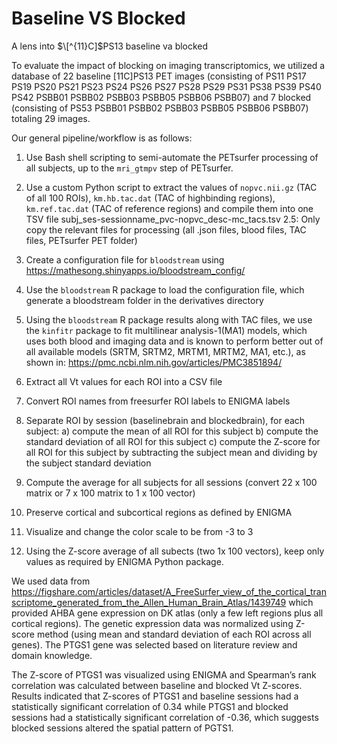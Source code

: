 # Baseline VS Blocked

A lens into $\[^{11}C]$PS13 baseline va blocked 

To evaluate the impact of blocking on imaging transcriptomics, we utilized a database of 22 baseline [11C]PS13 PET images (consisting of PS11  PS17  PS19  PS20  PS21  PS23  PS24  PS26  PS27  PS28  PS29  PS31  PS38  PS39  PS40  PS42 PSBB01  PSBB02  PSBB03  PSBB05  PSBB06   PSBB07) and 7 blocked (consisting of PS53  PSBB01  PSBB02  PSBB03  PSBB05  PSBB06   PSBB07) totaling 29 images. 

Our general pipeline/workflow is as follows:
 
1. Use Bash shell scripting to semi-automate the PETsurfer processing of all subjects, up to the `mri_gtmpv` step of PETsurfer. 
2. Use a custom Python script to extract the values of `nopvc.nii.gz` (TAC of all 100 ROIs), `km.hb.tac.dat` (TAC of highbinding regions), `km.ref.tac.dat` (TAC of reference regions) and compile them into one TSV file subj_ses-sessionname_pvc-nopvc_desc-mc_tacs.tsv 
2.5: Only copy the relevant files for processing (all .json files, blood files, TAC files, PETsurfer PET folder)
3. Create a configuration file for `bloodstream` using https://mathesong.shinyapps.io/bloodstream_config/ 
4. Use the `bloodstream` R package to load the configuration file, which generate a bloodstream folder in the derivatives directory 
5. Using the `bloodstream` R package results along with TAC files, we use the `kinfitr` package to fit multilinear analysis-1(MA1) models, which uses both blood and imaging data and is known to perform better out of all available models (SRTM, SRTM2, MRTM1, MRTM2, MA1, etc.), as shown in: https://pmc.ncbi.nlm.nih.gov/articles/PMC3851894/

6. Extract all Vt values for each ROI into a CSV file
7. Convert ROI names from freesurfer ROI labels to ENIGMA labels
8. Separate ROI by session (baselinebrain and blockedbrain), for each subject: 
a) compute the mean of all ROI for this subject
b) compute the standard deviation of all ROI for this subject
c) compute the Z-score for all ROI for this subject by subtracting the subject mean and dividing by the subject standard deviation
9. Compute the average for all subjects for all sessions (convert 22 x 100 matrix or 7 x 100 matrix to 1 x 100 vector)
10. Preserve cortical and subcortical regions as defined by ENIGMA
11. Visualize and change the color scale to be from -3 to 3 

12. Using the Z-score average of all subects (two 1x 100 vectors), keep only values as required by ENIGMA Python package. 

We used data from https://figshare.com/articles/dataset/A_FreeSurfer_view_of_the_cortical_transcriptome_generated_from_the_Allen_Human_Brain_Atlas/1439749 which provided AHBA gene expression on DK atlas (only a few left regions plus all cortical regions). The genetic expression data was normalized using Z-score method (using mean and standard deviation of each ROI across all genes). The PTGS1 gene was selected based on literature review and domain knowledge. 

The Z-score of PTGS1 was visualized using ENIGMA and Spearman’s rank correlation was calculated between baseline and blocked Vt Z-scores. Results indicated that Z-scores of PTGS1 and baseline sessions had a statistically significant correlation of 0.34 while PTGS1 and blocked sessions had a statistically significant correlation of -0.36, which suggests blocked sessions altered the spatial pattern of PGTS1.




